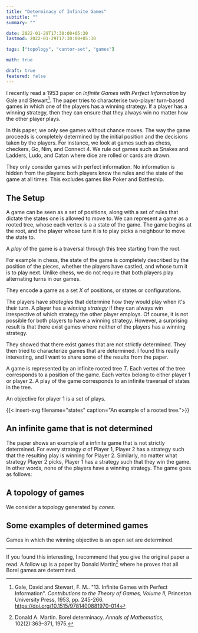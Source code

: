```yaml
---
title: "Determinacy of Infinite Games"
subtitle: ""
summary: ""

date: 2022-01-29T17:30:00+05:30
lastmod: 2022-01-29T17:30:00+05:30

tags: ["topology", "cantor-set", "games"]

math: true

draft: true
featured: false
---
```


I recently read a 1953 paper on _Infinite Games with Perfect Information_ by Gale and Stewart[^GS53]. The paper tries to characterise two-player turn-based games in which one of the players has a winning strategy. If a player has a winning strategy, then they can ensure that they always win no matter how the other player plays. 

In this paper, we only see games without chance moves. The way the game proceeds is completely determined by the initial position and the decisions taken by the players. For instance, we look at games such as chess, checkers, Go, Nim, and Connect 4.  We rule out games such as Snakes and Ladders, Ludo, and Catan where dice are rolled or cards are drawn. 

They only consider games with perfect information. No information is hidden from the players: both players know the rules and the state of the game at all times. This excludes games like Poker and Battleship. 

## The Setup

A game can be seen as a set of positions, along with a set of rules that dictate the states one is allowed to move to. We can represent a game as a rooted tree, whose each vertex is a a state of the game. The game begins at the root, and the player whose turn it is to play picks a neighbour to move the state to.
 
A _play_ of the game is a traversal through this tree starting from the root.  

For example in chess, the state of the game is completely described by the position of the pieces, whether the players have castled, and whose turn it is to play next. Unlike chess, we do not require that both players play alternating turns in our games. 

They encode a game as a set $X$ of positions, or states or configurations. 

The players have _strategies_ that determine how they would play when it's their turn. A player has a _winning strategy_ if they can always win irrespective of which strategy the other player employs. Of course, it is not possible for both players to have a winning strategy. However, a surprising result is that there exist games where neither of the players has a winning strategy. 

They showed that there exist games that are not strictly determined. They then tried to characterize games that are determined. I found this really interesting, and I want to share some of the results from the paper.    

A game is represented by an infinite rooted tree $T$. Each vertex of the tree corresponds to a position of the game. Each vertex belong to either player 1 or player 2. A play of the game corresponds to an infinite traversal of states in the tree. 

An objective for player 1 is a set of plays. 

{{< insert-svg filename="states" caption="An example of a rooted tree.">}}

## An infinite game that is not determined

The paper shows an example of a infinite game that is not strictly determined. For every strategy $\sigma$ of Player 1, Player 2 has a strategy such that the resulting play is winning for Player 2. Similarly, no matter what strategy Player 2 picks, Player 1 has a strategy such that they win the game. In other words, none of the players have a winning strategy. The game goes as follows:




## A topology of games

We consider a topology generated by _cones_. 

## Some examples of determined games

Games in which the winning objective is an open set are determined. 

---

If you found this interesting, I recommend that you give the original paper a read. A follow up is a paper by Donald Martin[^Mar75] where he proves that all Borel games are determined. 



[^GS53]: Gale, David and Stewart, F. M.. "13. Infinite Games with Perfect Information". _Contributions to the Theory of Games, Volume II_, Princeton University Press, 1953, pp. 245-266. https://doi.org/10.1515/9781400881970-014

[^Mar75]: Donald A. Martin. Borel determinacy. _Annals of Mathematics_, 102(2):363–371, 1975.